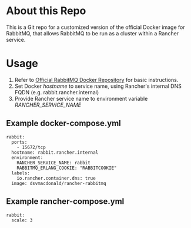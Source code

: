 # About this Repo
This is a Git repo for a customized version of the official Docker image for RabbitMQ, that allows RabbitMQ to be run as a cluster within a Rancher service.

# Usage

1. Refer to [Official RabbitMQ Docker Repository](https://hub.docker.com/_/rabbitmq/) for basic instructions.
1. Set Docker *hostname* to service name, using Rancher's internal DNS FQDN (e.g. rabbit.rancher.internal)
1. Provide Rancher service name to environment variable *RANCHER_SERVICE_NAME*

## Example docker-compose.yml

    rabbit:
      ports:
        - 15672/tcp
      hostname: rabbit.rancher.internal
      environment:
        RANCHER_SERVICE_NAME: rabbit
        RABBITMQ_ERLANG_COOKIE: "RABBITCOOKIE"
      labels:
        io.rancher.container.dns: true
      image: dsvmacdonald/rancher-rabbitmq

## Example rancher-compose.yml

    rabbit:
      scale: 3
